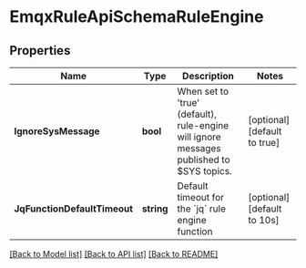 # EmqxRuleApiSchemaRuleEngine

## Properties
Name | Type | Description | Notes
------------ | ------------- | ------------- | -------------
**IgnoreSysMessage** | **bool** | When set to &#x27;true&#x27; (default), rule-engine will ignore messages published to $SYS topics. | [optional] [default to true]
**JqFunctionDefaultTimeout** | **string** | Default timeout for the &#x60;jq&#x60; rule engine function | [optional] [default to 10s]

[[Back to Model list]](../README.md#documentation-for-models) [[Back to API list]](../README.md#documentation-for-api-endpoints) [[Back to README]](../README.md)

